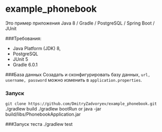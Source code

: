 # example_phonebook

Это пример приложения Java 8 / Gradle / PostgreSQL / Spring Boot / JUnit

###Требования:

- Java Platform (JDK) 8,
- PostgreSQL
- JUnit 5
- Gradle 6.0.1

###База данных
Созадать и сконфигурировать базу данных, `url, username, password` можно изменить в `application.properties`.

### Запуск
`git clone https://github.com/DmitryZadvoryev/example_phonebook.git`
./gradlew build
./gradlew bootRun or java -jar build/libs/PhonebookApplication.jar

###Запуск теста
./gradlew test
